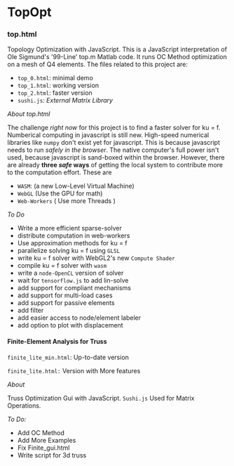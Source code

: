 # TopOpt


### top.html

Topology Optimization with JavaScript.  This is a JavaScript interpretation of Ole Sigmund's '99-Line' top.m Matlab code. It runs OC Method optimization on a mesh of Q4 elements.  The files related to this project are:

* `top_0.html`: minimal demo
* `top_1.html`: working version
* `top_2.html`: faster version
* `sushi.js`: *External Matrix Library*

*About top.html*

The challenge *right now* for this project is to find a faster solver for ku = f.  Numberical computing in javascript is still new. High-speed numerical libraries like `numpy` don't exist yet for javascript.  This is because javascript needs to run *safely in the browser*.  The native computer's full power isn't used, because javascript is sand-boxed within the browser.  However, there are already **three *safe* ways** of getting the local system to contribute more to the computation effort. These are

* `WASM`: (a new Low-Level Virtual Machine)
* `WebGL` (Use the GPU for math)
* `Web-Workers` ( Use more Threads )

*To Do*
* Write a more efficient sparse-solver
* distribute computation in web-workers
* Use approximation methods for ku = f
* parallelize solving ku = f using `GLSL`
* write ku = f solver with WebGL2's new `Compute Shader`
* compile ku = f solver with `wasm`
* write a `node-OpenCL` version of solver
* wait for `tensorflow.js` to add lin-solve
* add support for compliant mechanisms
* add support for multi-load cases
* add support for passive elements
* add filter
* add easier access to node/element labeler
* add option to plot with displacement

#### Finite-Element Analysis for Truss

`finite_lite_min.html`: Up-to-date version

`finite_lite.html:` Version with More features

*About*

Truss Optimization Gui with JavaScript.  `Sushi.js` Used for Matrix Operations. 

*To Do:*
* Add OC Method
* Add More Examples
* Fix Finite_gui.html
* Write script for 3d truss

